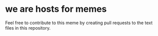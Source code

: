 # we are hosts for memes
Feel free to contribute to this meme by creating pull requests to the text files in this repository.
